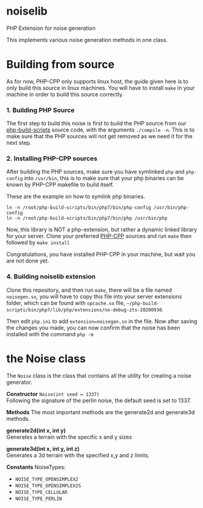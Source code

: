 # noiselib
PHP Extension for noise generation

This implements various noise generation methods in one class.

# Building from source
As for now, PHP-CPP only supports linux host, the guide given here is to only build 
this source in linux machines. You will have to install `make` in your machine in order to build this source correctly.

### 1. Building PHP Source
The first step to build this noise is first to build the PHP source from our
[php-build-scripts](https://github.com/NetherGamesMC/php-build-scripts) source code, with the arguments `./compile -n`. 
This is to make sure that the PHP sources will not get removed as we need it for the next step.

### 2. Installing PHP-CPP sources
After building the PHP sources, make sure you have symlinked `php` and `php-config` into `/usr/bin`, this is to make sure that
your php binaries can be known by PHP-CPP makefile to build itself.

These are the example on how to symlink php binaries.
```
ln -n /root/php-build-scripts/bin/php7/bin/php-config /usr/bin/php-config
ln -n /root/php-build-scripts/bin/php7/bin/php /usr/bin/php
```

Now, this library is NOT a php-extension, but rather a dynamic linked library for your server. Clone your preferred [PHP-CPP](https://github.com/CopernicaMarketingSoftware/PHP-CPP) sources and run `make` then followed by `make install`

Congratulations, you have installed PHP-CPP in your machine, but wait you are not done yet.

### 4. Building noiselib extension
Clone this repository, and then run `make`, there will be a file named `noisegen.so`, you will have to copy this file into your server extensions folder, which can be found with `opcache.so` file, `~/php-build-scripts/bin/php7/lib/php/extensions/no-debug-zts-20200930`. 

Then edit `php.ini` to add `extension=noisegen.so` in the file. Now after saving the changes you made, you can now
confirm that the noise has been installed with the command `php -m`

# the Noise class
The `Noise` class is the class that contains all the utility for creating a noise generator.

**Constructor**
`Noise(int seed = 1337)`<br/>
Following the signature of the perlin noise, the default seed is set to 1337.<br/>

**Methods**
The most important methods are the generate2d and generate3d methods.

**generate2d(int x, int y)**<br/>
Generates a terrain with the specific x and y sizes<br/>

**generate3d(int x, int y, int z)**<br/>
Generates a 3d terrain with the specified x,y and z limits.<br/>

**Constants**
NoiseTypes:
- `NOISE_TYPE_OPENSIMPLEX2`
- `NOISE_TYPE_OPENSIMPLEX2S`
- `NOISE_TYPE_CELLULAR`
- `NOISE_TYPE_PERLIN`
